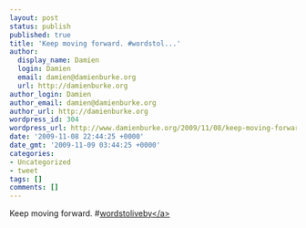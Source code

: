 ```yaml
---
layout: post
status: publish
published: true
title: 'Keep moving forward. #wordstol...'
author:
  display_name: Damien
  login: Damien
  email: damien@damienburke.org
  url: http://damienburke.org
author_login: Damien
author_email: damien@damienburke.org
author_url: http://damienburke.org
wordpress_id: 304
wordpress_url: http://www.damienburke.org/2009/11/08/keep-moving-forward-wordstol/
date: '2009-11-08 22:44:25 +0000'
date_gmt: '2009-11-09 03:44:25 +0000'
categories:
- Uncategorized
- tweet
tags: []
comments: []
---
```

<p>Keep moving forward. #<a href="http:&#47;&#47;search.twitter.com&#47;search?q=%23wordstoliveby" class="aktt_hashtag">wordstoliveby<&#47;a></p>
